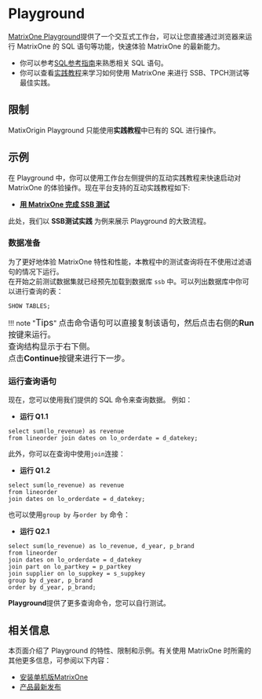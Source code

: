# **Playground**

[MatrixOne Playground](https://playground.matrixorigin.io/?tutorial=SSB-test-with-matrixone&step=1)提供了一个交互式工作台，可以让您直接通过浏览器来运行 MatrixOne 的 SQL 语句等功能，快速体验 MatrixOne 的最新能力。

* 你可以参考[SQL参考指南](../Reference/SQL-Reference/Data-Definition-Statements/create-database.md)来熟悉相关 SQL 语句。
* 你可以查看[实践教程](../Tutorial/SSB-test-with-matrixone.md)来学习如何使用 MatrixOne 来进行 SSB、TPCH测试等最佳实践。

## **限制**

MatixOrigin Playground 只能使用**实践教程**中已有的 SQL 进行操作。

## **示例**

在 Playground 中，你可以使用工作台左侧提供的互动实践教程来快速启动对 MatrixOne 的体验操作。现在平台支持的互动实践教程如下:

* [**用 MatrixOne 完成 SSB 测试**](https://playground.matrixorigin.io/?tutorial=SSB-test-with-matrixone&step=1)

此处，我们以 **SSB测试实践** 为例来展示 Playground 的大致流程。

### **数据准备**  

为了更好地体验 MatrixOne 特性和性能，本教程中的测试查询将在不使用过滤语句的情况下运行。  
在开始之前测试数据集就已经预先加载到数据库 `ssb` 中。可以列出数据库中你可以进行查询的表：

```
SHOW TABLES;
```

!!! note  "<font size=4>Tips</font>"
    <font size=3>点击命令语句可以直接复制该语句，然后点击右侧的**Run**按键来运行。</font>  
    <font size=3>查询结构显示于右下侧。</font>  
    <font size=3>点击**Continue**按键来进行下一步。</font>  

### **运行查询语句**

现在，您可以使用我们提供的 SQL 命令来查询数据。
例如：

* **运行 Q1.1**

```
select sum(lo_revenue) as revenue
from lineorder join dates on lo_orderdate = d_datekey;
```

此外，你可以在查询中使用`join`连接：

* **运行 Q1.2**

```
select sum(lo_revenue) as revenue
from lineorder
join dates on lo_orderdate = d_datekey;
```

也可以使用```group by``` 与```order by``` 命令：

* **运行 Q2.1**

```
select sum(lo_revenue) as lo_revenue, d_year, p_brand
from lineorder
join dates on lo_orderdate = d_datekey
join part on lo_partkey = p_partkey
join supplier on lo_suppkey = s_suppkey
group by d_year, p_brand
order by d_year, p_brand;
```

**Playground**提供了更多查询命令，您可以自行测试。

## **相关信息**

本页面介绍了 Playground 的特性、限制和示例。有关使用 MatrixOne 时所需的其他更多信息，可参阅以下内容：

* [安装单机版MatrixOne](install-standalone-matrixone.md)
* [产品最新发布](../Overview/whats-new.md)
